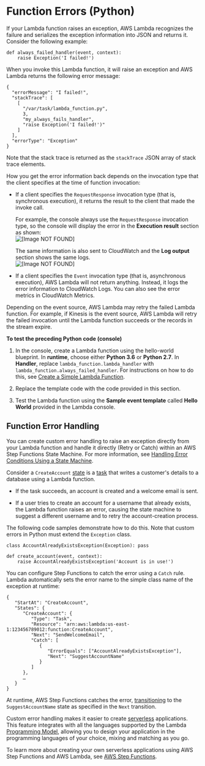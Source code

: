 # Function Errors \(Python\)<a name="python-exceptions"></a>

If your Lambda function raises an exception, AWS Lambda recognizes the failure and serializes the exception information into JSON and returns it\. Consider the following example:

```
def always_failed_handler(event, context):
    raise Exception('I failed!')
```

When you invoke this Lambda function, it will raise an exception and AWS Lambda returns the following error message:

```
{
  "errorMessage": "I failed!",
  "stackTrace": [
    [
      "/var/task/lambda_function.py",
      3,
      "my_always_fails_handler",
      "raise Exception('I failed!')"
    ]
  ],
  "errorType": "Exception"
}
```

 Note that the stack trace is returned as the `stackTrace` JSON array of stack trace elements\. 

How you get the error information back depends on the invocation type that the client specifies at the time of function invocation: 

+ If a client specifies the `RequestResponse` invocation type \(that is, synchronous execution\), it returns the result to the client that made the invoke call\. 

  For example, the console always use the `RequestResponse` invocation type, so the console will display the error in the **Execution result** section as shown:  
![\[Image NOT FOUND\]](http://docs.aws.amazon.com/lambda/latest/dg/images/exception-shown-in-console.png)

  The same information is also sent to CloudWatch and the **Log output** section shows the same logs\.  
![\[Image NOT FOUND\]](http://docs.aws.amazon.com/lambda/latest/dg/images/exception-shown-in-console20.png)

+ If a client specifies the `Event` invocation type \(that is, asynchronous execution\), AWS Lambda will not return anything\. Instead, it logs the error information to CloudWatch Logs\. You can also see the error metrics in CloudWatch Metrics\.

Depending on the event source, AWS Lambda may retry the failed Lambda function\. For example, if Kinesis is the event source, AWS Lambda will retry the failed invocation until the Lambda function succeeds or the records in the stream expire\. 

**To test the preceding Python code \(console\)**

1. In the console, create a Lambda function using the hello\-world blueprint\. In **runtime**, choose either **Python 3\.6** or **Python 2\.7**\. In **Handler**, replace `lambda_function.lambda_handler` with `lambda_function.always_failed_handler`\. For instructions on how to do this, see  [Create a Simple Lambda Function](get-started-create-function.md)\. 

1. Replace the template code with the code provided in this section\.

1. Test the Lambda function using the **Sample event template** called **Hello World** provided in the Lambda console\.

## Function Error Handling<a name="python-custom-errors"></a>

You can create custom error handling to raise an exception directly from your Lambda function and handle it directly \(Retry or Catch\) within an AWS Step Functions State Machine\. For more information, see [Handling Error Conditions Using a State Machine](http://docs.aws.amazon.com/step-functions/latest/dg/tutorial-handling-error-conditions.html)\. 

Consider a `CreateAccount` [state](http://docs.aws.amazon.com/step-functions/latest/dg/awl-ref-states.html) is a [task](http://docs.aws.amazon.com/step-functions/latest/dg/awl-ref-states-task.html) that writes a customer's details to a database using a Lambda function\.

+ If the task succeeds, an account is created and a welcome email is sent\.

+ If a user tries to create an account for a username that already exists, the Lambda function raises an error, causing the state machine to suggest a different username and to retry the account\-creation process\.

The following code samples demonstrate how to do this\. Note that custom errors in Python must extend the `Exception` class\.

```
class AccountAlreadyExistsException(Exception): pass
            
def create_account(event, context):
    raise AccountAlreadyExistsException('Account is in use!')
```

You can configure Step Functions to catch the error using a `Catch` rule\. Lambda automatically sets the error name to the simple class name of the exception at runtime:

```
{
   "StartAt": "CreateAccount",
   "States": {
      "CreateAccount": {
         "Type": "Task",
         "Resource": "arn:aws:lambda:us-east-1:123456789012:function:CreateAccount",
         "Next": "SendWelcomeEmail",
         "Catch": [
            {
               "ErrorEquals": ["AccountAlreadyExistsException"],
               "Next": "SuggestAccountName"
            }
         ]
      },
      …
   }
}
```

At runtime, AWS Step Functions catches the error, [transitioning](http://docs.aws.amazon.com/step-functions/latest/dg/concepts-transitions.html) to the `SuggestAccountName` state as specified in the `Next` transition\.

Custom error handling makes it easier to create [serverless](https://aws.amazon.com/serverless) applications\. This feature integrates with all the languages supported by the Lambda [Programming Model](programming-model-v2.md), allowing you to design your application in the programming languages of your choice, mixing and matching as you go\.

To learn more about creating your own serverless applications using AWS Step Functions and AWS Lambda, see [AWS Step Functions](https://aws.amazon.com/step-functions/)\. 